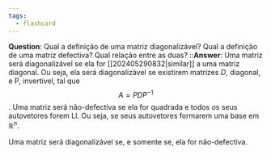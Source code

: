 ```yaml
---
tags:
  - flashcard
---
```

**Question**:  Qual a definição de uma matriz diagonalizável? Qual a definição de uma matriz defectiva? Qual relação entre as duas? ::**Answer**: Uma matriz será diagonalizável se ela for [[202405290832|similar]] a uma matriz diagonal. Ou seja, ela será diagonalizável se existirem matrizes $D$, diagonal, e P, invertível, tal que $$A = P D P^{-1}$$. Uma matriz será não-defectiva se ela for quadrada e todos os seus autovetores forem LI. Ou seja, se seus autovetores formarem uma base em $\mathbb{R}^n$.
<!--SR:!2024-06-09,4,270-->

Uma matriz será diagonalizável se, e somente se, ela for não-defectiva.
<!--SR:!2024-06-07,3,250-->
